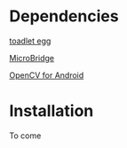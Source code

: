 # Dependencies #

[toadlet egg](https://code.google.com/p/toadlet/wiki/Downloads)

[MicroBridge](https://code.google.com/p/microbridge/)

[OpenCV for Android](http://opencv.org/downloads.html)

# Installation #
To come